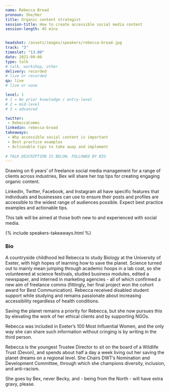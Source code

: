 ```yaml
---
name: Rebecca Broad
pronoun: She/Her
title: Organic content strategist
session-title: How to create accessible social media content
session-length: 45 mins


headshot: /assets/images/speakers/rebecca-broad.jpg
track: "3"
timeslot: "13.00"
date: 2021-09-08
type: talk
# talk, workshop, other
delivery: recorded
# live or recorded
qa: live
# live or none

level: 1
# 1 = No prior knowledge / entry-level
# 2 = mid-level
# 3 = advanced

twitter:
 - RebeccaComms
linkedin: rebecca-broad
takeaways:
 - Why accessible social content is important
 - Best practice examples
 - Actionable tips to take away and implement
 
# TALK DESCRIPTION IS BELOW, FOLLOWED BY BIO
---
```


Drawing on 6 years’ of freelance social media management for a range of clients across industries, Bex will share her top tips for creating engaging organic content. 

LinkedIn, Twitter, Facebook, and Instagram all have specific features that individuals and businesses can use to ensure their posts and profiles are accessible to the widest range of audiences possible. Expect best practice examples and actionable tips. 

This talk will be aimed at those both new to and experienced with social media.

{% include speakers-takeaways.html %}

<h3>Bio</h3>
A countryside childhood led Rebecca to study Biology at the University of Exeter, with high hopes of learning how to save the planet. Science turned out to mainly mean jumping through academic hoops in a lab coat, so she volunteered at science festivals, studied business modules, edited a newspaper, and interned in marketing agencies - all of which confirmed a new aim of freelance comms (fittingly, her final project won the cohort award for Best Communication). Rebecca received disabled student support while studying and remains passionate about increasing accessibility regardless of health conditions.

Saving the planet remains a priority for Rebecca, but she now pursues this by elevating the work of her ethical clients and by supporting NGOs.

Rebecca was included in Exeter’s 100 Most Influential Women, and the only way she can share such information without cringing is by writing in the third person.

Rebecca is the youngest Trustee Director to sit on the board of a Wildlife Trust (Devon), and spends about half a day a week living out her saving the planet dreams on a regional level. She Chairs DWT’s Nomination and Development Committee, through which she champions diversity, inclusion, and anti-racism.

She goes by Bex, never Becky, and - being from the North - will have extra gravy, please.